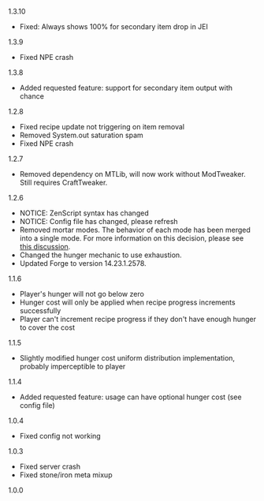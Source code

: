 1.3.10
* Fixed: Always shows 100% for secondary item drop in JEI

1.3.9
* Fixed NPE crash

1.3.8
* Added requested feature: support for secondary item output with chance

1.2.8
* Fixed recipe update not triggering on item removal
* Removed System.out saturation spam
* Fixed NPE crash

1.2.7
* Removed dependency on MTLib, will now work without ModTweaker. Still requires CraftTweaker.

1.2.6
* NOTICE: ZenScript syntax has changed
* NOTICE: Config file has changed, please refresh
* Removed mortar modes. The behavior of each mode has been merged into a single mode. For more information on this decision, please see [this discussion](https://github.com/codetaylor/advancedmortars/issues/8).
* Changed the hunger mechanic to use exhaustion.
* Updated Forge to version 14.23.1.2578.

1.1.6
* Player's hunger will not go below zero
* Hunger cost will only be applied when recipe progress increments successfully
* Player can't increment recipe progress if they don't have enough hunger to cover the cost

1.1.5
* Slightly modified hunger cost uniform distribution implementation, probably imperceptible to player

1.1.4
* Added requested feature: usage can have optional hunger cost (see config file)

1.0.4
* Fixed config not working

1.0.3
* Fixed server crash
* Fixed stone/iron meta mixup

1.0.0
